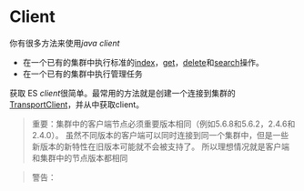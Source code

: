 # Client

你有很多方法来使用*java client*

- 在一个已有的集群中执行标准的[index]()，[get]()，[delete]()和[search]()操作。
- 在一个已有的集群中执行管理任务

获取 ES *client*很简单。最常用的方法就是创建一个连接到集群的[TransportClient]()，并从中获取client。

> 重要：集群中的客户端节点必须重要版本相同（例如5.6.8和5.6.2，2.4.6和2.4.0）。
虽然不同版本的客户端可以同时连接到同一个集群中，但是一些新版本的新特性在旧版本可能就不会被支持了。
所以理想情况就是客户端和集群中的节点版本都相同

> 警告：